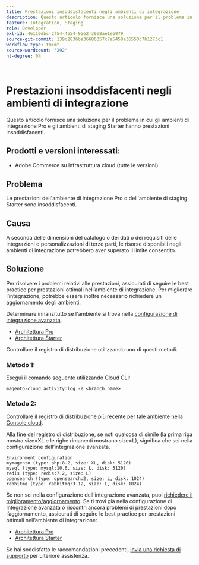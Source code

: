 ```yaml
---
title: Prestazioni insoddisfacenti negli ambienti di integrazione
description: Questo articolo fornisce una soluzione per il problema in cui gli ambienti di integrazione Pro e gli ambienti di staging Starter hanno prestazioni insoddisfacenti.
feature: Integration, Staging
role: Developer
exl-id: 46110dbc-2f54-4654-95e2-39e8ae1e6979
source-git-commit: 139c2836ba36686357c7a5458a36550c7b1273c1
workflow-type: tm+mt
source-wordcount: '292'
ht-degree: 0%

---
```


# Prestazioni insoddisfacenti negli ambienti di integrazione

Questo articolo fornisce una soluzione per il problema in cui gli ambienti di integrazione Pro e gli ambienti di staging Starter hanno prestazioni insoddisfacenti.

## Prodotti e versioni interessati:

* Adobe Commerce su infrastruttura cloud (tutte le versioni)

## Problema

Le prestazioni dell&#39;ambiente di integrazione Pro o dell&#39;ambiente di staging Starter sono insoddisfacenti.

## Causa

A seconda delle dimensioni del catalogo o dei dati o dei requisiti delle integrazioni o personalizzazioni di terze parti, le risorse disponibili negli ambienti di integrazione potrebbero aver superato il limite consentito.

## Soluzione

Per risolvere i problemi relativi alle prestazioni, assicurati di seguire le best practice per prestazioni ottimali nell’ambiente di integrazione. Per migliorare l’integrazione, potrebbe essere inoltre necessario richiedere un aggiornamento degli ambienti.

Determinare innanzitutto se l&#39;ambiente si trova nella [configurazione di integrazione avanzata](https://experienceleague.adobe.com/it/docs/experience-cloud-kcs/kbarticles/ka-27242).

* [Architettura Pro](https://experienceleague.adobe.com/it/docs/commerce-cloud-service/user-guide/architecture/pro-architecture#integration-environment)
* [Architettura Starter](https://experienceleague.adobe.com/it/docs/commerce-cloud-service/user-guide/architecture/starter-architecture#staging-environment)

Controllare il registro di distribuzione utilizzando uno di questi metodi.

### Metodo 1:

Esegui il comando seguente utilizzando Cloud CLI:

`magento-cloud activity:log -e <branch name>`

### Metodo 2:

Controllare il registro di distribuzione più recente per tale ambiente nella [Console cloud](https://console.adobecommerce.com).

Alla fine del registro di distribuzione, se noti qualcosa di simile (la prima riga mostra size=XL e le righe rimanenti mostrano size=L), significa che sei nella configurazione dell’integrazione avanzata.

```
Environment configuration
mymagento (type: php:8.2, size: XL, disk: 5120)
mysql (type: mysql:10.6, size: L, disk: 5120)
redis (type: redis:7.2, size: L)
opensearch (type: opensearch:2, size: L, disk: 1024)
rabbitmq (type: rabbitmq:3.12, size: L, disk: 1024)
```

Se non sei nella configurazione dell&#39;integrazione avanzata, puoi [richiedere il miglioramento/aggiornamento](https://experienceleague.adobe.com/it/docs/experience-cloud-kcs/kbarticles/ka-27242).
Se ti trovi già nella configurazione di Integrazione avanzata o riscontri ancora problemi di prestazioni dopo l’aggiornamento, assicurati di seguire le best practice per prestazioni ottimali nell’ambiente di integrazione:

* [Architettura Pro](https://experienceleague.adobe.com/it/docs/commerce-cloud-service/user-guide/architecture/pro-architecture#integration-environment)
* [Architettura Starter](https://experienceleague.adobe.com/it/docs/commerce-cloud-service/user-guide/architecture/starter-architecture#staging-environment)

Se hai soddisfatto le raccomandazioni precedenti, [invia una richiesta di supporto](https://experienceleague.adobe.com/it/docs/commerce-knowledge-base/kb/help-center-guide/magento-help-center-user-guide#submit-ticket) per ulteriore assistenza.
